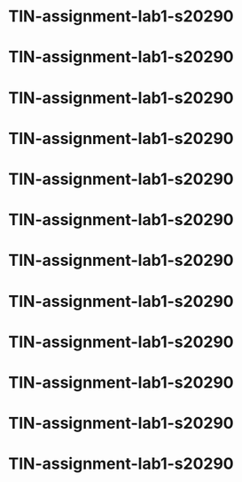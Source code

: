 # TIN-assignment-lab1-s20290
# TIN-assignment-lab1-s20290
# TIN-assignment-lab1-s20290
# TIN-assignment-lab1-s20290
# TIN-assignment-lab1-s20290
# TIN-assignment-lab1-s20290
# TIN-assignment-lab1-s20290
# TIN-assignment-lab1-s20290
# TIN-assignment-lab1-s20290
# TIN-assignment-lab1-s20290
# TIN-assignment-lab1-s20290
# TIN-assignment-lab1-s20290
